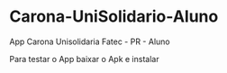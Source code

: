 # Carona-UniSolidario-Aluno
App Carona Unisolidaria Fatec - PR  - Aluno 

Para testar o App baixar o Apk e instalar
